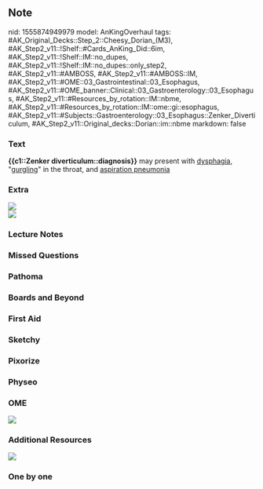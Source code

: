 ## Note
nid: 1555874949979
model: AnKingOverhaul
tags: #AK_Original_Decks::Step_2::Cheesy_Dorian_(M3), #AK_Step2_v11::!Shelf::#Cards_AnKing_Did::6im, #AK_Step2_v11::!Shelf::IM::no_dupes, #AK_Step2_v11::!Shelf::IM::no_dupes::only_step2, #AK_Step2_v11::#AMBOSS, #AK_Step2_v11::#AMBOSS::IM, #AK_Step2_v11::#OME::03_Gastrointestinal::03_Esophagus, #AK_Step2_v11::#OME_banner::Clinical::03_Gastroenterology::03_Esophagus, #AK_Step2_v11::#Resources_by_rotation::IM::nbme, #AK_Step2_v11::#Resources_by_rotation::IM::ome::gi::esophagus, #AK_Step2_v11::#Subjects::Gastroenterology::03_Esophagus::Zenker_Diverticulum, #AK_Step2_v11::Original_decks::Dorian::im::nbme
markdown: false

### Text
<b>{{c1::Zenker diverticulum::diagnosis}}</b> may present with
<u>dysphagia</u>, "<u>gurgling</u>" in the throat, and
<u>aspiration pneumonia</u>

### Extra
<div><img src="paste-250834680020993.jpg"></div>
<div>
  <i><img src="zenker.png"></i>
</div>

### Lecture Notes


### Missed Questions


### Pathoma


### Boards and Beyond


### First Aid


### Sketchy


### Pixorize


### Physeo


### OME
<div class="ome-widget">
  <a href=
  "https://onlinemeded.org/spa/gastroenterology/esophagus/acquire?ref=anki">
  <img src="_OME_AnkiFlashcards_Lesson_6.png"></a>
</div>

### Additional Resources
<i><img src="paste-247188252786689.jpg"></i>

### One by one

